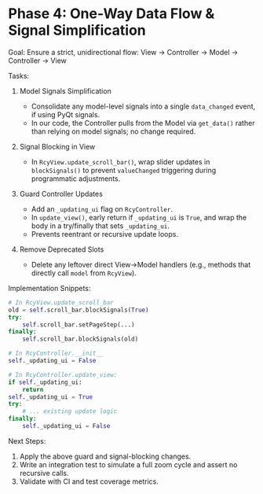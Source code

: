 # Phase 4: One-Way Data Flow & Signal Simplification
 
Goal:
Ensure a strict, unidirectional flow:
View → Controller → Model → Controller → View

Tasks:
1. Model Signals Simplification
   - Consolidate any model-level signals into a single `data_changed` event, if using PyQt signals.
   - In our code, the Controller pulls from the Model via `get_data()` rather than relying on model signals; no change required.

2. Signal Blocking in View
   - In `RcyView.update_scroll_bar()`, wrap slider updates in `blockSignals()` to prevent `valueChanged` triggering during programmatic adjustments.

3. Guard Controller Updates
   - Add an `_updating_ui` flag on `RcyController`.
   - In `update_view()`, early return if `_updating_ui` is `True`, and wrap the body in a try/finally that sets `_updating_ui`.
   - Prevents reentrant or recursive update loops.

4. Remove Deprecated Slots
   - Delete any leftover direct View→Model handlers (e.g., methods that directly call `model` from `RcyView`).

Implementation Snippets:
```python
# In RcyView.update_scroll_bar
old = self.scroll_bar.blockSignals(True)
try:
    self.scroll_bar.setPageStep(...)
finally:
    self.scroll_bar.blockSignals(old)
```

```python
# In RcyController.__init__
self._updating_ui = False

# In RcyController.update_view:
if self._updating_ui:
    return
self._updating_ui = True
try:
    # ... existing update logic
finally:
    self._updating_ui = False
```

Next Steps:
1. Apply the above guard and signal-blocking changes.
2. Write an integration test to simulate a full zoom cycle and assert no recursive calls.
3. Validate with CI and test coverage metrics.
